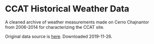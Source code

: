# CCAT Historical Weather Data

A cleaned archive of weather measurements made on Cerro Chajnantor from 2006-2014
for characterizing the CCAT site.

Original data source is [here](http://www.submm.caltech.edu/submm.org/site/weather/).
Downloaded 2019-11-26.

